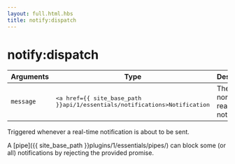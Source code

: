 ```yaml
---
layout: full.html.hbs
title: notify:dispatch
---
```


# notify:dispatch

| Arguments | Type | Description |
|-----------|------|-------------|
| `message` | <pre><a href={{ site_base_path }}api/1/essentials/notifications>Notification</a></pre> | The normalized real-time notification |

Triggered whenever a real-time notification is about to be sent.

A [pipe]({{ site_base_path }}plugins/1/essentials/pipes/) can block some (or all) notifications by rejecting the provided promise.
